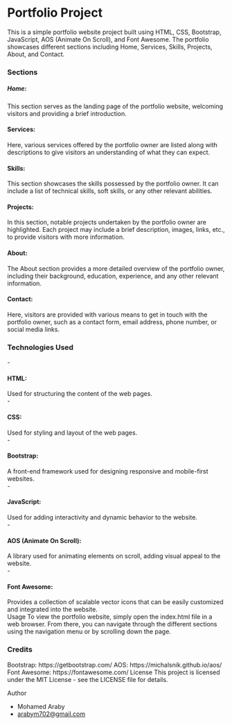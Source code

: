 <h1>Portfolio Project</h1>
<P>This is a simple portfolio website project built using HTML, CSS, Bootstrap, JavaScript, AOS (Animate On Scroll), and Font Awesome. The portfolio showcases different sections including Home, Services, Skills, Projects, About, and Contact.</P>

<h3>Sections</h3>
<h5>Home:</h5> This section serves as the landing page of the portfolio website, welcoming visitors and providing a brief introduction.

<h4>Services:</h4> Here, various services offered by the portfolio owner are listed along with descriptions to give visitors an understanding of what they can expect.

<h4>Skills:</h4> This section showcases the skills possessed by the portfolio owner. It can include a list of technical skills, soft skills, or any other relevant abilities.

<h4>Projects:</h4> In this section, notable projects undertaken by the portfolio owner are highlighted. Each project may include a brief description, images, links, etc., to provide visitors with more information.

<h4>About:</h4> The About section provides a more detailed overview of the portfolio owner, including their background, education, experience, and any other relevant information.

<h4>Contact:</h4> Here, visitors are provided with various means to get in touch with the portfolio owner, such as a contact form, email address, phone number, or social media links.

<h3>Technologies Used</h3>
- <h4>HTML:</h4> Used for structuring the content of the web pages.<br>
- <h4>CSS:</h4> Used for styling and layout of the web pages.<br>
- <h4>Bootstrap:</h4> A front-end framework used for designing responsive and mobile-first websites.<br>
- <h4>JavaScript:</h4> Used for adding interactivity and dynamic behavior to the website.<br>
- <h4>AOS (Animate On Scroll):</h4> A library used for animating elements on scroll, adding visual appeal to the website.<br>
- <h4>Font Awesome:</h4> Provides a collection of scalable vector icons that can be easily customized and integrated into the website.<br>
Usage
To view the portfolio website, simply open the index.html file in a web browser. From there, you can navigate through the different sections using the navigation menu or by scrolling down the page.

<h3>Credits</h3>
Bootstrap: https://getbootstrap.com/
AOS: https://michalsnik.github.io/aos/
Font Awesome: https://fontawesome.com/
License
This project is licensed under the MIT License - see the LICENSE file for details.

Author
- Mohamed Araby
- arabym702@gmail.com
